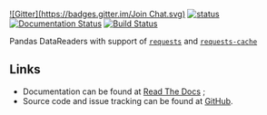 [![Gitter](https://badges.gitter.im/Join Chat.svg)](https://gitter.im/femtotrader/pandas_datareaders?utm_source=badge&utm_medium=badge&utm_campaign=pr-badge&utm_content=badge)
[![status](https://sourcegraph.com/api/repos/github.com/femtotrader/pandas_datareaders/.badges/status.png)](https://sourcegraph.com/github.com/femtotrader/pandas_datareaders)
[![Documentation Status](https://readthedocs.org/projects/pandas-datareaders/badge/?version=latest)](https://pandas-datareaders.readthedocs.org/)
[![Build Status](https://travis-ci.org/femtotrader/pandas_datareaders.svg)](https://travis-ci.org/femtotrader/pandas_datareaders)

Pandas DataReaders with support of [`requests`](http://www.python-requests.org/) and [`requests-cache`](http://requests-cache.readthedocs.org/)

## Links
* Documentation can be found at [Read The Docs](http://pandas-datareaders.readthedocs.org/) ;
* Source code and issue tracking can be found at [GitHub](https://github.com/femtotrader/pandas_datareaders).
